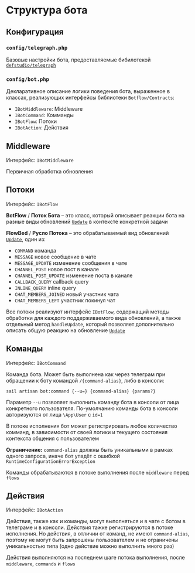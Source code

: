 # Структура бота

## Конфигурация

### `config/telegraph.php`

Базовые настройки бота, предоставляемые бибилотекой 
[`defstudio/telegraph`](https://defstudio.github.io/telegraph/installation)

### `config/bot.php`

Декларативное описание логики поведения бота, выраженное в классах, 
реализующих интерфейсы библиотеки `Botflow/Contracts`:

* `IBotMiddleware`: Middleware
* `IBotCommand`: Комманды
* `IBotFlow`: Потоки
* `IBotAction`: Действия

## Middleware

Интерфейс: `IBotMiddleware`



Первичная обработка обновления  

## Потоки 

Интерфейс: `IBotFlow`

**BotFlow** / **Поток Бота** – это класс, который описывает реакции бота на
разные виды обновлений [`Update`](https://core.telegram.org/bots/api#update) 
в контексте конкретной задачи

**FlowBed** / **Русло Потока** – это обрабатываемый вид обновлений  
[`Update`](https://core.telegram.org/bots/api#update), 
один из:

* `COMMAND` команда 
* `MESSAGE` новое сообщение в чате 
* `MESSAGE_UPDATE` изменение сообщения в чате 
* `CHANNEL_POST` новое пост в канале 
* `CHANNEL_POST_UPDATE` изменение поста в канале 
* `CALLBACK_QUERY` callback query 
* `INLINE_QUERY` inline query 
* `CHAT_MEMBERS_JOINED` новый участник чата 
* `CHAT_MEMBERS_LEFT` участник покинул чат 

Все потоки реализуют интерфейс `IBotFlow`, содержащий методы обработки 
для каждого поддерживаемого вида обновлений, а также отдельный метод 
`handleUpdate`, который позволяет дополнительно описать общую реакцию на 
обновление [`Update`](https://core.telegram.org/bots/api#update)

## Команды 

Интерфейс: `IBotCommand`

Команда бота. Может быть выполнена как через телеграм при обращении к боту 
командой `/{command-alias}`, либо в консоли:

```shell
sail artisan bot:command {--u=} {command-alias} {params?}
```

Параметр `--u` позволяет выполнить команду бота в консоли от лица конкретного 
пользователя. По-умолчанию команды бота в консоли авторизуются от лица 
`\App\User` с `id=1`

В потоке исполнения бот может регистрировать любое количество комманд, в 
зависимости от своей логики и текущего состояния контекста общения с 
пользователем 

**Ограничение:** `command-alias` должны быть 
уникальными в рамках одного запроса, иначе бот упадёт с ошибкой 
`RuntimeConfigurationErrorException`

Команды обрабатываются в потоке выполнения после `middleware` перед `flows`

## Действия

Интерфейс: `IBotAction`

Действия, также как и команды, могут выполняться и в чате с ботом в телеграме 
и в консоли. Действия тажке регистрируются в потоке исполнения. Но действия, в 
отличии от команд, не имеют `command-alias`, поэтому не могут быть запрошены 
пользователем и не ограничены уникальностью типа (одно действие можно 
выполнить много раз)

Действия выполняются на последнем шаге потока выполнения, после `middleware`, 
`commands` и `flows`



